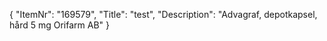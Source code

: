 {
  "ItemNr": "169579",
  "Title": "test",
  "Description": "Advagraf, depotkapsel, hård 5 mg Orifarm AB"
}